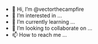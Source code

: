 - 👋 Hi, I’m @vectorthecampfire
- 👀 I’m interested in ...
- 🌱 I’m currently learning ...
- 💞️ I’m looking to collaborate on ...
- 📫 How to reach me ...

<!---
vectorthecampfire/vectorthecampfire is a ✨ special ✨ repository because its `README.md` (this file) appears on your GitHub profile.
You can click the Preview link to take a look at your changes.
--->
